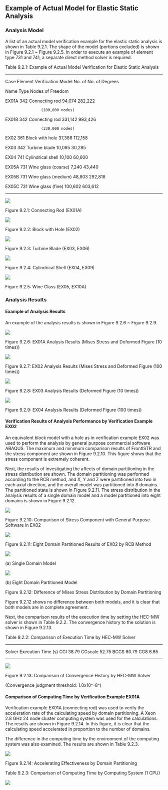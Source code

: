 ## Example of Actual Model for Elastic Static Analysis

### Analysis Model

A list of an actual model verification example for the elastic static
analysis is shown in Table 9.2.1. The shape of the model (portions
excluded) is shown in Figure 9.2.1 \~ Figure 9.2.5. In order to execute
an example of element type 731 and 741, a separate direct method solver
is required.

Table 9.2.1: Example of Actual Model Verification for Elastic Static
Analysis

  ------- --------- --------------------- --------- ----------------
  Case    Element   Verification Model    No. of    No. of Degrees

  Name    Type                            Nodes     of Freedom

  EX01A   342       Connecting rod        94,074    282,222

                    (100,000 nodes)                 

  EX01B   342       Connecting rod        331,142   993,426

                    (330,000 nodes)                 

  EX02    361       Block with hole       37,386    112,158

  EX03    342       Turbine blade         10,095    30,285

  EX04    741       Cylindrical shell     10,100    60,600

  EX05A   731       Wine glass (coarse)   7,240     43,440

  EX05B   731       Wine glass (medium)   48,803    292,818

  EX05C   731       Wine glass (fine)     100,602   603,612
  ------- --------- --------------------- --------- ----------------

![](media/image305.png)

Figure 9.2.1: Connecting Rod (EX01A)

![](media/image306.png)

Figure 9.2.2: Block with Hole (EX02)

![](media/image307.png)

Figure 9.2.3: Turbine Blade (EX03, EX06)

![](media/image308.png)

Figure 9.2.4: Cylindrical Shell (EX04, EX09)

![](media/image309.png)

Figure 9.2.5: Wine Glass (EX05, EX10A)

### Analysis Results

#### Example of Analysis Results

An example of the analysis results is shown in Figure 9.2.6 \~ Figure
9.2.9.

![](media/image310.png)

Figure 9.2.6: EX01A Analysis Results (Mises Stress and Deformed Figure
(10 times))

![](media/image311.png)

Figure 9.2.7: EX02 Analysis Results (Mises Stress and Deformed Figure
(100 times))

![](media/image312.png)

Figure 9.2.8: EX03 Analysis Results (Deformed Figure (10 times))

![](media/image313.png)

Figure 9.2.9: EX04 Analysis Results (Deformed Figure (100 times))

#### Verification Results of Analysis Performance by Verification Example EX02

An equivalent block model with a hole as in verification example EX02
was used to perform the analysis by general purpose commercial software
ABAQUS. The maximum and minimum comparison results of FrontISTR and the
stress component are shown in Figure 9.2.10. This figure shows that the
stress component is extremely coherent.

Next, the results of investigating the affects of domain partitioning in
the stress distribution are shown. The domain partitioning was performed
according to the RCB method, and X, Y and Z were partitioned into two in
each axial direction, and the overall model was partitioned into 8
domains. The partitioned state is shown in Figure 9.2.11. The stress
distribution in the analysis results of a single domain model and a
model partitioned into eight domains is shown in Figure 9.2.12.

![](media/image314.png)

Figure 9.2.10: Comparison of Stress Component with General Purpose
Software in EX02

![](media/image315.png)

Figure 9.2.11: Eight Domain Partitioned Results of EX02 by RCB Method

![](media/image316.png)

\(a) Single Domain Model

![](media/image316.png)

\(b) Eight Domain Partitioned Model

Figure 9.2.12: Difference of Mises Stress Distribution by Domain
Partitioning

Figure 9.2.12 shows no difference between both models, and it is clear
that both models are in complete agreement.

Next, the comparison results of the execution time by setting the HEC-MW
solver is shown in Table 9.2.2. The convergence history to the solution
is shown in Figure 9.2.13.

Table 9.2.2: Comparison of Execution Time by HEC-MW Solver

  --------- --------------------
  Solver    Execution Time (s)
  CGI       38.79
  CGscale   52.75
  BCGS      60.79
  CG8       6.65
  --------- --------------------

![](media/image317.png)

Figure 9.2.13: Comparison of Convergence History by HEC-MW Solver

(Convergence judgment threshold: 1.0x10^-8^)

#### Comparison of Computing Time by Verification Example EX01A

Verification example EX01A (connecting rod) was used to verify the
acceleration rate of the calculating speed by domain partitioning. A
Xeon 2.8 GHz 24 node cluster computing system was used for the
calculations. The results are shown in Figure 9.2.14. In this figure, it
is clear that the calculating speed accelerated in proportion to the
number of domains.

The difference in the computing time by the environment of the computing
system was also examined. The results are shown in Table 9.2.3.

![](media/image318.png)

Figure 9.2.14: Accelerating Effectiveness by Domain Partitioning

Table 9.2.3: Comparison of Computing Time by Computing System (1 CPU)

![](media/image319.png)
